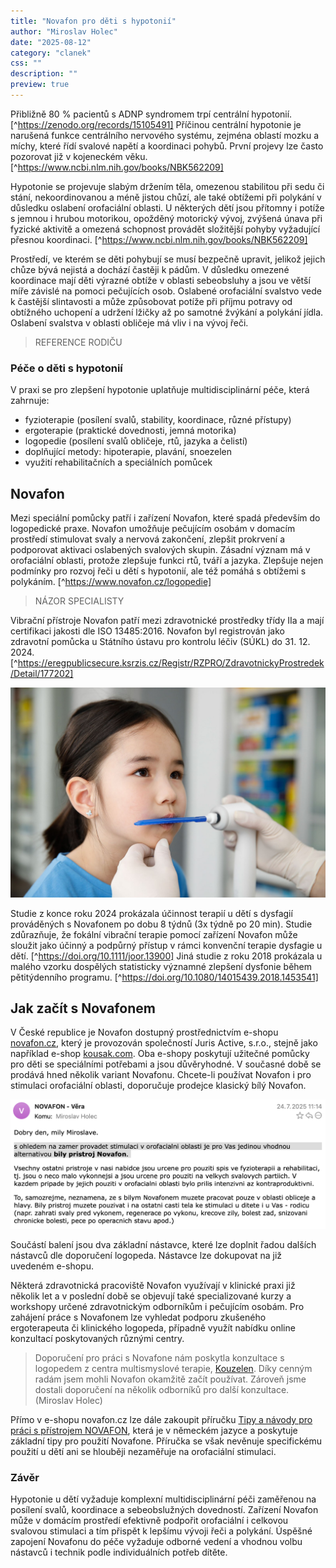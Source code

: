 ```yaml
---
title: "Novafon pro děti s hypotonií"
author: "Miroslav Holec"
date: "2025-08-12"
category: "clanek"
css: ""
description: ""
preview: true
---
```


Přibližně 80 % pacientů s ADNP syndromem trpí centrální hypotonií.[^https://zenodo.org/records/15105491] Příčinou centrální hypotonie je narušená funkce centrálního nervového systému, zejména oblastí mozku a míchy, které řídí svalové napětí a koordinaci pohybů. První projevy lze často pozorovat již v kojeneckém věku. [^https://www.ncbi.nlm.nih.gov/books/NBK562209]

Hypotonie se projevuje slabým držením těla, omezenou stabilitou při sedu či stání, nekoordinovanou a méně jistou chůzí, ale také obtížemi při polykání v důsledku oslabení orofaciální oblasti. U některých dětí jsou přítomny i potíže s jemnou i hrubou motorikou, opožděný motorický vývoj, zvýšená únava při fyzické aktivitě a omezená schopnost provádět složitější pohyby vyžadující přesnou koordinaci. [^https://www.ncbi.nlm.nih.gov/books/NBK562209]

Prostředí, ve kterém se děti pohybují se musí bezpečně upravit, jelikož jejich chůze bývá nejistá a dochází častěji k pádům. V důsledku omezené koordinace mají děti výrazné obtíže v oblasti sebeobsluhy a jsou ve větší míře závislé na pomoci pečujících osob. Oslabené orofaciální svalstvo vede k častější slintavosti a může způsobovat potíže při příjmu potravy od obtížného uchopení a udržení lžičky až po samotné žvýkání a polykání jídla. Oslabení svalstva v oblasti obličeje má vliv i na vývoj řeči.



> REFERENCE RODIČU



### Péče o děti s hypotonií

V praxi se pro zlepšení hypotonie uplatňuje multidisciplinární péče, která zahrnuje:

- fyzioterapie (posílení svalů, stability, koordinace, různé přístupy)
- ergoterapie (praktické dovednosti, jemná motorika)
- logopedie (posílení svalů obličeje, rtů, jazyka a čelistí)
- doplňující metody: hipoterapie, plavání, snoezelen
- využití rehabilitačních a speciálních pomůcek

## Novafon

Mezi speciální pomůcky patří i zařízení Novafon, které spadá především do logopedické praxe. Novafon umožňuje pečujícím osobám v domacím prostředí stimulovat svaly a nervová zakončení, zlepšit prokrvení a podporovat aktivaci oslabených svalových skupin. Zásadní význam má v orofaciální oblasti, protože zlepšuje funkci rtů, tváří a jazyka. Zlepšuje nejen podmínky pro rozvoj řeči u dětí s hypotonií, ale též pomáhá s obtížemi s polykáním. [^https://www.novafon.cz/logopedie]



> NÁZOR SPECIALISTY



Vibrační přístroje Novafon patří mezi zdravotnické prostředky třídy IIa a mají certifikaci jakosti dle ISO 13485:2016. Novafon byl registrován jako zdravotní pomůcka u Státního ústavu pro kontrolu léčiv (SÚKL) do 31. 12. 2024. [^https://eregpublicsecure.ksrzis.cz/Registr/RZPRO/ZdravotnickyProstredek/Detail/177202]



![](obr/novafon-os-deti.jpg)

Studie z konce roku 2024 prokázala účinnost terapií u dětí s dysfagií prováděných s Novafonem po dobu 8 týdnů (3x týdně po 20 min). Studie zdůrazňuje, že fokální vibrační terapie pomocí zařízení Novafon může sloužit jako účinný a podpůrný přístup v rámci konvenční terapie dysfagie u dětí. [^https://doi.org/10.1111/joor.13900] Jiná studie z roku 2018 prokázala u malého vzorku dospělých statisticky významné zlepšení dysfonie během pětitýdenního programu. [^https://doi.org/10.1080/14015439.2018.1453541]

## Jak začít s Novafonem

V České republice je Novafon dostupný prostřednictvím e-shopu [novafon.cz](https://www.novafon.cz/), který je provozován společností Juris Active, s.r.o., stejně jako například e-shop [kousak.com](https://www.kousak.com/). Oba e-shopy poskytují užitečné pomůcky pro děti se speciálními potřebami a jsou důvěryhodné. V současné době se prodává hned několik variant Novafonu. Chcete-li používat Novafon i pro stimulaci orofaciální oblasti, doporučuje prodejce klasický bílý Novafon.

![](obr/novafon-info-os.png)

Součástí balení jsou dva základní nástavce, které lze doplnit řadou dalších nástavců dle doporučení logopeda. Nástavce lze dokupovat na již uvedeném e-shopu.

Některá zdravotnická pracoviště Novafon využívají v klinické praxi již několik let a v poslední době se objevují také specializované kurzy a workshopy určené zdravotnickým odborníkům i pečujícím osobám. Pro zahájení práce s Novafonem lze vyhledat podporu zkušeného ergoterapeuta či klinického logopeda, případně využít nabídku online konzultací poskytovaných různými centry.

> Doporučení pro práci s Novafone nám poskytla konzultace s logopedem z centra multismyslové terapie, [Kouzelen](https://obchod.kouzelen.cz/konzultace-online/). Díky cenným radám jsem mohli Novafon okamžitě začít používat. Zároveň jsme dostali doporučení na několik odborníků pro další konzultace. (Miroslav Holec)

Přímo v e-shopu novafon.cz lze dále zakoupit příručku [Tipy a návody pro práci s přístrojem NOVAFON](https://www.novafon.cz/tipy-a-navody-pro-praci-s-pristrojem-novafon--v-nem-jazyce/), která je v německém jazyce a poskytuje základní tipy pro použití Novafone. Příručka se však nevěnuje specifickému použití u dětí ani se hlouběji nezaměřuje na orofaciální stimulaci.

### Závěr

Hypotonie u dětí vyžaduje komplexní multidisciplinární péči zaměřenou na posílení svalů, koordinace a sebeobslužných dovedností. Zařízení Novafon může v domácím prostředí efektivně podpořit orofaciální i celkovou svalovou stimulaci a tím přispět k lepšímu vývoji řeči a polykání.
Úspěšné zapojení Novafonu do péče vyžaduje odborné vedení a vhodnou volbu nástavců i technik podle individuálních potřeb dítěte.
